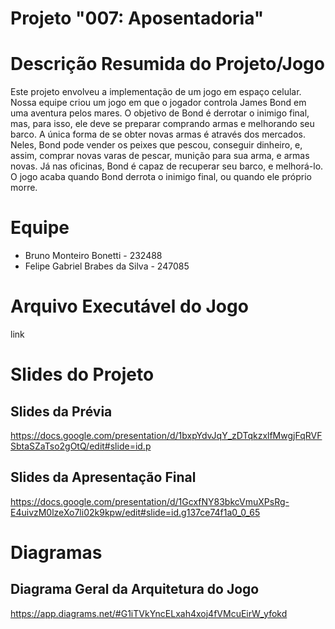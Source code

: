 # Projeto "007: Aposentadoria"
# Descrição Resumida do Projeto/Jogo
Este projeto envolveu a implementação de um jogo em espaço celular. Nossa equipe criou um jogo em que o jogador controla James Bond em uma aventura pelos mares. O objetivo de Bond é derrotar o inimigo final, mas, para isso, ele deve se preparar comprando armas e melhorando seu barco. A única forma de se obter novas armas é através dos mercados. Neles, Bond pode vender os peixes que pescou, conseguir dinheiro, e, assim, comprar novas varas de pescar, munição para sua arma, e armas novas. Já nas oficinas, Bond é capaz de recuperar seu barco, e melhorá-lo. O jogo acaba quando Bond derrota o inimigo final, ou quando ele próprio morre. 
# Equipe
* Bruno Monteiro Bonetti - 232488
* Felipe Gabriel Brabes da Silva - 247085
# Arquivo Executável do Jogo
link
# Slides do Projeto
## Slides da Prévia
https://docs.google.com/presentation/d/1bxpYdvJqY_zDTqkzxlfMwgjFqRVFSbtaSZaTso2gOtQ/edit#slide=id.p
## Slides da Apresentação Final
https://docs.google.com/presentation/d/1GcxfNY83bkcVmuXPsRg-E4uivzM0lzeXo7li02k9kpw/edit#slide=id.g137ce74f1a0_0_65
# Diagramas
## Diagrama Geral da Arquitetura do Jogo
https://app.diagrams.net/#G1iTVkYncELxah4xoj4fVMcuEirW_yfokd
